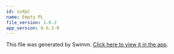```yaml
---
id: so9pC
name: Empty PL
file_version: 1.0.2
app_version: 0.6.3-0
---
```


This file was generated by Swimm. [Click here to view it in the app](http://localhost:5000/#/repos/ls4DA2fLasmQuEbT4ipw/docs/so9pC).